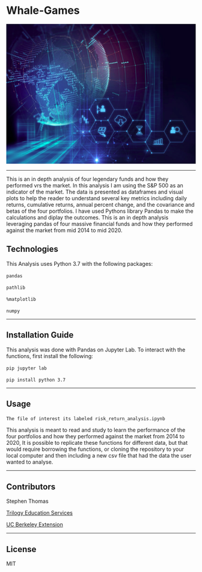 # Whale-Games



![Getty_stock_image](Fintech_image.png)





---
This is an in depth analysis of four legendary funds and how they performed vrs the market. In this analysis I am using the S&P 500 as an indicator of the market. The data is presented as dataframes and visual plots to help the reader to understand several key metrics including daily returns, cumulative returns, annual percent change, and the covariance and betas of the four portfolios. I have used Pythons library Pandas to make the calculations and diplay the outcomes. This is an in depth analysis leveraging pandas of four massive financial funds and how they performed against the market from mid 2014 to mid 2020.


## Technologies

This Analysis uses Python 3.7 with the following packages:

``` pandas ```

``` pathlib ```

``` %matplotlib ```

``` numpy ```




---
## Installation Guide

This analysis was done with Pandas on Jupyter Lab. To interact with the functions, first install the following:

``` pip jupyter lab ```

``` pip install python 3.7 ```

---
## Usage

```The file of interest its labeled risk_return_analysis.ipynb ```

This analysis is meant to read and study to learn the performance of the four portfolios and how they performed against the market from 2014 to 2020, It is possible to replicate these functions for different data, but that would require borrowing the functions, or cloning the repository to your local computer and then including a new csv file that had the data the user wanted to analyse.

---
## Contributors

Stephen Thomas

[Trilogy Education Services](https://www.trilogyed.com/)

[UC Berkeley Extension ](https://extension.berkeley.edu/)


---
## License

MIT

